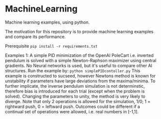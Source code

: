 # MachineLearning
Machine learning examples, using python.

The motivation for this repository is to provide machine learning examples and compare its performance.

Prerequisite
`pip install -r requirements.txt`

Examples
1: A simple PID minimization of the OpenAI PoleCart i.e. inverted pendulum is solved with a simple Newton-Raphson maximizer using central gradients. No Neural networks is used, but it's useful to compare other AI structures. Run the example by: `python simplePIDcontoller.py`
This example is constructed to sucseed, however Newtons method is known for unstability if parameters have large deviations from the maxima/minima. To further implicate, the inverse pendulum simulation is not determinstic, therefore bias is introduced for each trial (except when the problem is solved). Changing the parameters to unity, the method is very likely to diverge. Note that only 2 operations is allowed for the simulation, 1/0; 1 = rightward push, 0 = leftward push. Outcomes could be different if a continual set of operations were allowed, i.e. real numbers in [-1,1].
